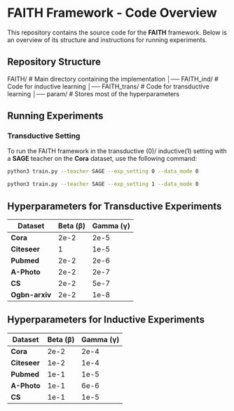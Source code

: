 # FAITH Framework - Code Overview

This repository contains the source code for the **FAITH** framework. Below is an overview of its structure and instructions for running experiments.

## Repository Structure
FAITH/ # Main directory containing the implementation │── FAITH_ind/ # Code for inductive learning │── FAITH_trans/ # Code for transductive learning │── param/ # Stores most of the hyperparameters


## Running Experiments

### Transductive Setting
To run the FAITH framework in the transductive (0)/ inductive(1) setting with a **SAGE** teacher on the **Cora** dataset, use the following command:

```bash
python3 train.py --teacher SAGE --exp_setting 0 --data_mode 0

python3 train.py --teacher SAGE --exp_setting 1 --data_mode 0

```





## Hyperparameters for Transductive Experiments

| Dataset      | Beta (β) | Gamma (γ) |
|-------------|---------|----------|
| **Cora**    | 2e-2     | 2e-5      |
| **Citeseer**| 1     | 1e-5      |
| **Pubmed**  | 2e-2     | 2e-6      |
| **A-Photo** | 2e-2     | 2e-7      |
| **CS**      | 2e-2     | 5e-7      |
| **Ogbn-arxiv** | 2e-2  | 1e-8      |

## Hyperparameters for Inductive Experiments

| Dataset      | Beta (β) | Gamma (γ) |
|-------------|---------|----------|
| **Cora**    | 2e-2     | 2e-4     |
| **Citeseer**| 1e-2     | 1e-4     |
| **Pubmed**  | 1e-1    | 1e-5     |
| **A-Photo** | 1e-1    | 6e-6   |
| **CS**      | 1e-1    | 1e-5    |


